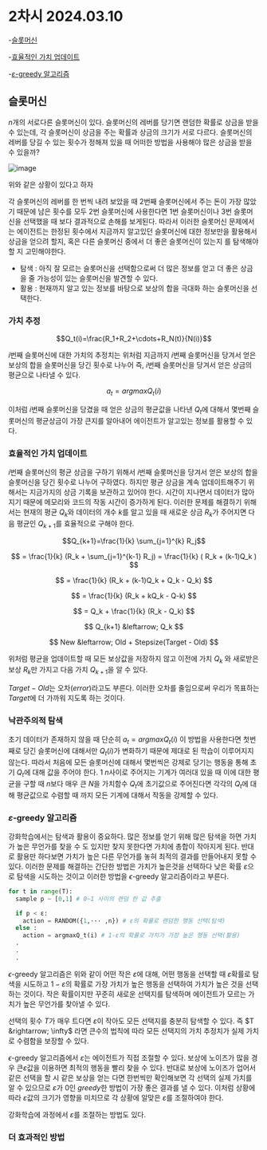 # 2차시 2024.03.10

-[슬롯머신](#슬롯머신)

-[효율적인 가치 업데이트](#효율적인_가치_업데이트)

-[$ε$-greedy 알고리즘](#$ε$-greedy_알고리즘)

## 슬롯머신

$n$개의 서로다른 슬롯머신이 있다. 슬롯머신의 레버를 당기면 랜덤한 확률로 상금을 받을 수 있는데, 각 슬롯머신이 상금을 주는 확률과 상금의 크기가 서로 다르다. 슬롯머신의 레버를 당길 수 있는 횟수가 정해져 있을 때 어떠한 방법을 사용해야 많은 상금을 받을 수 있을까?

![image](https://github.com/nkmin0/2024_RL/assets/162765658/631e4cd7-f524-4b80-a3f6-6f180034102f)

위와 같은 상황이 있다고 하자

각 슬롯머신의 레버를 한 번씩 내려 보았을 때 2번째 슬롯머신에서 주는 돈이 가장 많았기 때문에 남은 횟수를 모두 2번 슬롯머신에 사용한다면 1번 슬롯머신이나 3번 슬롯머신을 선택했을 때 보다 결과적으로 손해를 보게된다. 따라서 이러한 슬롯머신 문제에서는 에이전트는 한정된 횟수에서 지금까지 알고있던 슬롯머신에 대한 정보만을 활용해서 상금을 얻으려 할지, 혹은 다른 슬롯머신 중에서 더 좋은 슬롯머신이 있는지 를 탐색해야 할 지 고민해야한다.

- 탐색 : 아직 잘 모르는 슬롯머신을 선택함으로써 더 많은 정보를 얻고 더 좋은 상금을 줄 가능성이 있는 슬롯머신을 발견할 수 있다.
- 활용 : 현재까지 알고 있는 정보를 바탕으로 보상의 합을 극대화 하는 슬롯머신을 선택한다.

### 가치 추정

$$Q_t(i)=\frac{R_1+R_2+\cdots+R_N(t)}{N(i)}$$

$i$번째 슬롯머신에 대한 가치의 추정치는 위처럼 지금까지 $i$번째 슬롯머신을 당겨서 얻은 보상의 합을 슬롯머신을 당긴 횟수로 나누어 즉, $i$번째 슬롯머신을 당겨서 얻은 상금의 평균으로 나타낼 수 있다.

$$ a_t=argmaxQ_t(i) $$

이처럼 $i$번째 슬롯머신을 당겼을 때 얻은 상금의 평균값을 나타낸 $Q_t$에 대해서 몇번째 슬롯머신의 평균상금이 가장 큰지를 알아내어 에이전트가 알고있는 정보를 활용할 수 있다.

### 효율적인 가치 업데이트

$i$번째 슬롯머신의 평균 상금을 구하기 위해서 $i$번째 슬롯머신을 당겨서 얻은 보상의 합을 슬롯머신을 당긴 횟수로 나누어 구하였다. 하지만 평균 상금을 계속 업데이트해주기 위해서는 지금가지의 상금 기록을 보관하고 있어야 한다. 시간이 지나면서 데이터가 많아지기 때문에 메모리와 코드의 작동 시간이 증가하게 된다. 이러한 문제를 해결하기 위해서는 현재의 평균 $Q_k$와 데이터의 개수 $k$를 알고 있을 때 새로운 상금 $R_k$가 주어지면 다음 평균인 $Q_{k+1}$를 효율적으로 구해야 한다.

$$Q_{k+1}=\frac{1}{k} \sum_{j=1}^{k} R_j$$

$$ = \frac{1}{k} (R_k + \sum_{j=1}^{k-1} R_j) = \frac{1}{k} ( R_k + (k-1)Q_k ) $$

$$ = \frac{1}{k} (R_k + (k-1)Q_k + Q_k - Q_k) $$

$$ = \frac{1}{k} (R_k + kQ_k - Q-k) $$

$$ = Q_k + \frac{1}{k} (R_k - Q_k) $$

$$ Q_{k+1} &leftarrow; Q_k $$

$$ New &leftarrow; Old + Stepsize(Target - Old) $$

위처럼 평균을 업데이트할 때 모든 보상값을 저장하지 않고 이전에 가치 $Q_k$ 와 새로받은 보상 $R_k$만 가지고 다음 가치 $Q_{k+1}$을 알 수 있다.

 $Target - Old$는 오차($error$)라고도 부른다. 이러한 오차를 줄임으로써 우리가 목표하는 $Target$에 더 가까워 지도록 하는 것이다.

### 낙관주의적 탐색

초기 데이터가 존재하지 않을 때 단순히 $a_t=argmaxQ_t(i)$ 이 방법을 사용한다면 첫번째로 당긴 슬롯머신에 대해서만 $Q_t(i)$가 변화하기 때문에 제대로 된 학습이 이루어지지 않는다. 따라서 처음에 모든 슬롯머신에 대해서 몇번씩은 강제로 당기는 행동을 통해 초기 $Q_t$에 대해 값을 주어야 한다. $1~n$사이로 주어지는 기계가 여러대 있을 때 이에 대한 평균을 구할 때 $n$보다 매우 큰 $N$을 가치함수 $Q_t$에 초기값으로 주어진다면 각각의 $Q_t$에 대해 평균값으로 수렴할 때 까지 모든 기계에 대해서 작동을 강제할 수 있다.

### $ε$-greedy 알고리즘

강화학습에서는 탐색과 활용이 중요하다. 많은 정보를 얻기 위해 많은 탐색을 하면 가치가 높은 무언가를 찾을 수 도 있지만 찾지 못한다면 가치에 총합이 작아지게 된다. 반대로 활용만 하다보면 가치가 높은 다른 무언가를 놓혀 최적의 결과를 만들어내지 못할 수 있다. 이러한 문제를 해결하는 간단한 방법은 가치가 높은것을 선택하다 낮은 확률 $ε$으로 탐색을 시도하는 것이고 이러한 방법을 $\epsilon$-greedy 알고리즘이라고 부른다.

```python
for t in range(T):
  sample p ~ [0,1] # 0~1 사이의 랜덤 한 값 추출

  if p < ε:
    action = RANDOM({1,··· ,n}) # ε의 확률로 랜덤한 행동 선택(탐색)
  else :
    action = argmaxQ_t(i) # 1-ε의 확률로 가치가 가장 높은 행동 선택(활용)
  .
  .
  .
```

$\epsilon$-greedy 알고리즘은 위와 같이 어떤 작은 $ε$에 대해, 어떤 행동을 선택할 때 $ε$확률로 탐색을 시도하고 $1-ε$의 확률로 가장 가치가 높은 행동을 선택하여 가치가 높은 것을 선택하는 것이다. 작은 확률이지만 꾸준히 새로운 선택지를 탐색하며 에이전트가 모르는 가치가 높은 무언가를 찾아낼 수 있다. 

선택의 횟수 $T$가 매우 트다면 $ε$이 작아도 모든 선택지를 충분히 탐색할 수 있다. 즉 $T &rightarrow; \infty$ 라면 큰수의 법칙에 따라 모든 선택지의 가치 추정치가 실제 가치로 수렴함을 보장할 수 있다.

$\epsilon$-greedy 알고리즘에서 $ε$는 에이전트가 직접 조절할 수 있다. 보상에 노이즈가 많을 경우 큰$ε$값을 이용하면 최적의 행동을 빨리 찾을 수 있다. 반대로 보상에 노이즈가 업어서 같은 선택을 할 시 같은 보상을 얻는 다면 한번씩만 확인해보면 각 선택의 실제 가치를 알 수 있으므로 $ε$가 0인 $greedy$한 방법이 가장 좋은 결과를 낼 수 있다. 이처럼 상황에 따라 $ε$값의 크기가 영향을 미치므로 각 상황에 알맞은 $ε$를 조절하여야 한다.

강화학습에 과정에서 $ε$를 조절하는 방법도 있다.

### 더 효과적인 방법
